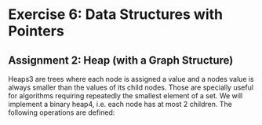 # Exercise 6: Data Structures with Pointers

## Assignment 2: Heap (with a Graph Structure)

Heaps3 are trees where each node is assigned a value and a nodes value is always smaller than the values of its child nodes. Those are specially useful for algorithms requiring repeatedly the smallest element of a set. We will implement a binary heap4, i.e. each node has at most 2 children. The following operations are defined:
